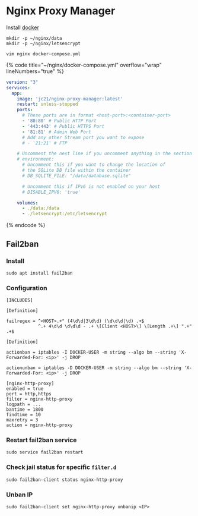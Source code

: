 # Nginx Proxy Manager

Install [docker](docker.md)

```
mkdir -p ~/nginx/data
mkdir -p ~/nginx/letsencrypt
```

```
vim nginx docker-compose.yml
```

{% code title="~/nginx/docker-compose.yml" overflow="wrap" lineNumbers="true" %}
```yaml
version: "3"
services:
  app:
    image: 'jc21/nginx-proxy-manager:latest'
    restart: unless-stopped
    ports:
      # These ports are in format <host-port>:<container-port>
      - '80:80' # Public HTTP Port
      - '443:443' # Public HTTPS Port
      - '81:81' # Admin Web Port
      # Add any other Stream port you want to expose
      # - '21:21' # FTP

    # Uncomment the next line if you uncomment anything in the section
    # environment:
      # Uncomment this if you want to change the location of
      # the SQLite DB file within the container
      # DB_SQLITE_FILE: "/data/database.sqlite"

      # Uncomment this if IPv6 is not enabled on your host
      # DISABLE_IPV6: 'true'

    volumes:
      - ./data:/data
      - ./letsencrypt:/etc/letsencrypt
```
{% endcode %}

## Fail2ban

### Install

```
sudo apt install fail2ban
```

### Configuration

```
[INCLUDES]

[Definition]

failregex = ^<HOST>.+" (4\d\d|3\d\d) (\d\d\d|\d) .+$
            ^.+ 4\d\d \d\d\d - .+ \[Client <HOST>\] \[Length .+\] ".+" .+$
```

```
[Definition]

actionban = iptables -I DOCKER-USER -m string --algo bm --string 'X-Forwarded-For: <ip>' -j DROP

actionunban = iptables -D DOCKER-USER -m string --algo bm --string 'X-Forwarded-For: <ip>' -j DROP
```

```
[nginx-http-proxy]
enabled = true
port = http,https
filter = nginx-http-proxy
logpath = ...
bantime = 1800
findtime = 10
maxretry = 3
action = nginx-http-proxy
```

### Restart fail2ban service

```
sudo service fail2ban restart
```

### Check jail status for specific `filter.d`

```
sudo fail2ban-client status nginx-http-proxy
```

### Unban IP

```
sudo fail2ban-client set nginx-http-proxy unbanip <IP>
```
